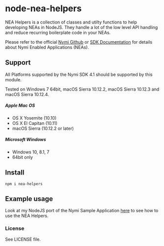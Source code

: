 # node-nea-helpers
NEA Helpers is a collection of classes and utilty functions to help developing NEAs in NodeJS. They handle a lot of the low level API handling and reduce recurring boilerplate code in your NEAs.  
 
Please refer to the official [Nymi Github](https://github.com/Nymi/JSON-API) or [SDK Documentation](https://downloads.nymi.com/sdkDoc/latest/index.html) for details about Nymi Enabled Applications (NEAs).
  
## Support
All Platforms supported by the Nymi SDK 4.1 should be supported by this module.

Tested on Windows 7 64bit, macOS Sierra 10.12.2, macOS Sierra 10.12.3 and macOS Sierra 10.12.4.

##### Apple Mac OS
 - OS X Yosemite (10.10)
 - OS X El Capitan (10.11)
 - macOS Sierra (10.12.2 or later)
 
##### Microsoft Windows 
 - Windows 10, 8.1, 7 
 - 64bit only
  
## Install
```
npm i nea-helpers
```

## Example usage
Look at my NodeJS port of the Nymi Sample Application [here](https://github.com/PaddeK/node-napi-sampleApp) to see how 
to use the NEA Helpers.

### License

See LICENSE file.